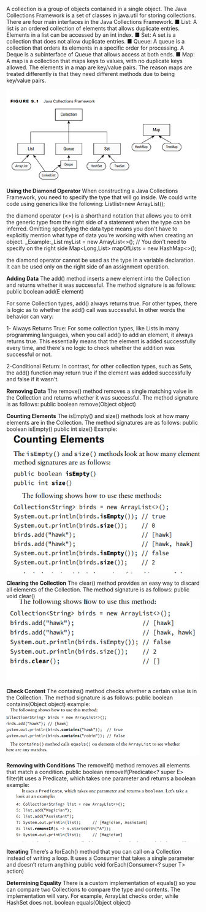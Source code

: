A collection is a group of objects contained in a single object. The Java Collections Framework is a set of classes in java.util for storing collections. There are four main interfaces
in the Java Collections Framework.
■ List: A list is an ordered collection of elements that allows duplicate entries. Elements
in a list can be accessed by an int index.
■ Set: A set is a collection that does not allow duplicate entries.
■ Queue: A queue is a collection that orders its elements in a specific order for processing.
A Deque is a subinterface of Queue that allows access at both ends.
■ Map: A map is a collection that maps keys to values, with no duplicate keys allowed. The
elements in a map are key/value pairs. The reason maps are
treated differently is that they need different methods due to being key/value pairs.

![img_1.png](img_1.png)

**Using the Diamond Operator**
When constructing a Java Collections Framework, you need to specify the type that will go
inside. We could write code using generics like the following:
List<Integer>list=new ArrayList<Integer>();

the diamond operator (<>) is a shorthand  notation that allows you to omit the generic type from
the right side of a statement when the type can be inferred. Omitting specifying the data type means you don't have to 
explicitly mention what type of data you're working with when creating an object.
_Example:_List<String> myList = new ArrayList<>(); // You don't need to specify <String> on the right side
Map<Long,List<Integer>> mapOfLists = new HashMap<>();
 
the diamond operator cannot be used as the type in a variable declaration. It can be  used only on the right side 
of an assignment operation.


**Adding Data**
The add() method inserts a new element into the Collection and returns whether it was successful. 
The method signature is as follows:
public boolean add(E element)

For some Collection types,  add() always returns true. For other types, there is logic as to whether the add() call was
successful. In other words the behavior can vary:

1- Always Returns True: For some collection types, like Lists in many programming languages, 
when you call add() to add an element, it always returns true. This essentially means that the element is 
added successfully every time, and there's no logic to check whether the addition was successful or not.

2-Conditional Return: In contrast, for other collection types, such as Sets, 
the add() function may return true if the element was added successfully and false if it wasn't. 

**Removing Data**
The remove() method removes a single matching value in the Collection and returns whether it
was successful. The method signature is as follows:
public boolean remove(Object object)

**Counting Elements**
The isEmpty() and size() methods look at how many elements are in the Collection. The
method signatures are as follows:
public boolean isEmpty()
public int size()
Example: ![img.png](img.png)

**Clearing the Collection**
The clear() method provides an easy way to discard all elements of the Collection. The method
signature is as follows:
public void clear()**![img_2.png](img_2.png)**

**Check Content**
The contains() method checks whether a certain value is in the Collection. The method
signature is as follows:
public boolean contains(Object object) example: ![img_3.png](img_3.png)

**Removing with Conditions**
The removeIf() method removes all elements that match a condition.
public boolean removeIf(Predicate<? super E> filter)It uses a Predicate, which takes one parameter and returns a boolean
example:![img_4.png](img_4.png)

**Iterating**
There’s a forEach() method that you can call on a Collection instead of writing a loop. It uses a
Consumer that takes a single parameter and doesn’t return anything
public void forEach(Consumer<? super T> action)

**Determining Equality**
There is a custom implementation of equals() so you can compare two Collections to compare
the type and contents. The implementation will vary. For example, ArrayList checks order,  while HashSet does not.
boolean equals(Object object)



